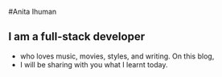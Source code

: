 
#Anita Ihuman

## I am a full-stack developer
- who loves music, movies, styles, and writing. On this blog, 
- I will be sharing with you what I learnt today.
